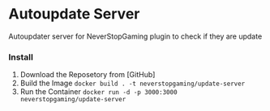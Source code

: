 # Autoupdate Server
Autoupdater server for NeverStopGaming plugin to check if they are update

### Install

1. Download the Reposetory from [GitHub]
2. Build the Image ``docker build . -t neverstopgaming/update-server``
3. Run the Container ``docker run -d -p 3000:3000 neverstopgaming/update-server``
